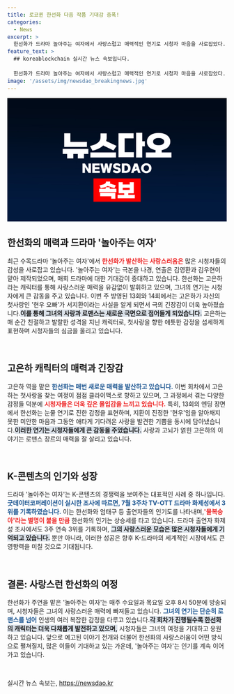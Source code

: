 ```yaml
---
title: 로코퀸 한선화 다음 작품 기대감 증폭!
categories:
  - News
excerpt: >
  한선화가 드라마 놀아주는 여자에서 사랑스럽고 매력적인 연기로 시청자 마음을 사로잡았다. 첫 사랑과의 감정선, 감동적인 눈물 연기로 긴장감을 더하며 화제성을 입증한 그의 매력을 놓치지 마세요!
feature_text: >
  ## koreablockchain 실시간 뉴스 속보입니다.

  한선화가 드라마 놀아주는 여자에서 사랑스럽고 매력적인 연기로 시청자 마음을 사로잡았다. 첫 사랑과의 감정선, 감동적인 눈물 연기로 긴장감을 더하며 화제성을 입증한 그의 매력을 놓치지 마세요!
image: '/assets/img/newsdao_breakingnews.jpg'
---
```


<p><img src="/assets/img/newsdao_breakingnews.jpg" alt="koreablockchain 속보" /></p>

<h2 data-ke-size="size26">한선화의 매력과 드라마 '놀아주는 여자'</h2>

<p data-ke-size="size16">최근 수목드라마 '놀아주는 여자'에서 <b><span style="color: #ee2323;">한선화가 발산하는 사랑스러움은</span></b> 많은 시청자들의 감성을 사로잡고 있습니다. '놀아주는 여자'는 극본을 나경, 연출은 김영환과 김우현이 맡아 제작되었으며, 매회 드라마에 대한 기대감이 증대하고 있습니다. 한선화는 고은하라는 캐릭터를 통해 사랑스러운 매력을 유감없이 발휘하고 있으며, 그녀의 연기는 시청자에게 큰 감동을 주고 있습니다. 이번 주 방영된 13회와 14회에서는 고은하가 자신의 첫사랑인 '현우 오빠'가 서지환이라는 사실을 알게 되면서 극의 긴장감이 더욱 높아졌습니다.<b><span style="background-color: #21538527;">이를 통해 그녀의 사랑과 로맨스는 새로운 국면으로 접어들게 되었습니다.</span></b> 고은하는 매 순간 친절하고 발랄한 성격을 지닌 캐릭터로, 첫사랑을 향한 애틋한 감정을 섬세하게 표현하며 시청자들의 심금을 울리고 있습니다.</p>

<p data-ke-size="size16">&nbsp;</p>

<h2 data-ke-size="size26">고은하 캐릭터의 매력과 긴장감</h2>

<p data-ke-size="size16">고은하 역을 맡은 <b><span style="color: #1a5490;">한선화는 매번 새로운 매력을 발산하고 있습니다.</span></b> 이번 회차에서 고은하는 첫사랑을 찾는 여정이 점점 클라이맥스로 향하고 있으며, 그 과정에서 겪는 다양한 감정들 덕분에 <b><span style="color: #ee2323;">시청자들은 더욱 깊은 몰입감을 느끼고 있습니다.</span></b> 특히, 13회의 엔딩 장면에서 한선화는 눈물 연기로 진한 감정을 표현하며, 지환이 진정한 '현우'임을 알아채지 못한 미안한 마음과 그동안 애타게 기다려온 사랑을 발견한 기쁨을 동시에 담아냈습니다.<b><span style="background-color: #21538527;">이러한 연기는 시청자들에게 큰 감동을 주었습니다.</span></b> 사랑과 고뇌가 얽힌 고은하의 이야기는 로맨스 장르의 매력을 잘 살리고 있습니다.</p>

<p data-ke-size="size16">&nbsp;</p>

<h2 data-ke-size="size26">K-콘텐츠의 인기와 성장</h2>

<p data-ke-size="size16">드라마 '놀아주는 여자'는 K-콘텐츠의 경쟁력을 보여주는 대표적인 사례 중 하나입니다. <b><span style="color: #1a5490;">굿데이터코퍼레이션이 실시한 조사에 따르면, 7월 3주차 TV-OTT 드라마 화제성에서 3위를 기록하였습니다.</span></b> 이는 한선화와 엄태구 등 출연자들의 인기도를 나타내며,<b><span style="color: #ee2323;">'물복숭아'라는 별명이 붙을 만큼</span></b> 한선화의 인기는 상승세를 타고 있습니다. 드라마 출연자 화제성 조사에서도 3주 연속 3위를 기록하며, <b><span style="background-color: #21538527;">그의 사랑스러운 모습은 많은 시청자들에게 기억되고 있습니다.</span></b> 뿐만 아니라, 이러한 성공은 향후 K-드라마의 세계적인 시장에서도 큰 영향력을 미칠 것으로 기대됩니다.</p>

<p data-ke-size="size16">&nbsp;</p>

<h2 data-ke-size="size26">결론: 사랑스런 한선화의 여정</h2>

<p data-ke-size="size16">한선화가 주연을 맡은 '놀아주는 여자'는 매주 수요일과 목요일 오후 8시 50분에 방송되며, 시청자들은 그녀의 사랑스러운 매력에 빠져들고 있습니다. <b><span style="color: #1a5490;">그녀의 연기는 단순히 로맨스를 넘어</span></b> 인생의 여러 복잡한 감정을 다루고 있습니다.<b><span style="background-color: #21538527;">각 회차가 진행될수록 한선화의 캐릭터는 더욱 다채롭게 발전하고 있으며,</span></b> 시청자들은 그녀의 여정을 기대하고 응원하고 있습니다. 앞으로 예고된 이야기 전개와 더불어 한선화의 사랑스러움이 어떤 방식으로 펼쳐질지, 많은 이들이 기대하고 있는 가운데, '놀아주는 여자'는 인기를 계속 이어가고 있습니다.</p>

<p data-ke-size="size16">&nbsp;</p>
실시간 뉴스 속보는, <a href="https://newsdao.kr" rel="dofollow">https://newsdao.kr</a>


